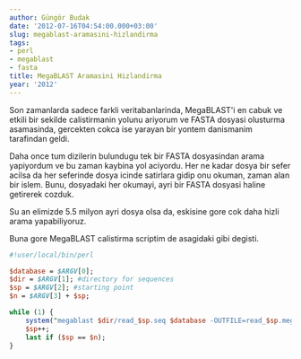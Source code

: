 ```yaml
---
author: Güngör Budak
date: '2012-07-16T04:54:00.000+03:00'
slug: megablast-aramasini-hizlandirma
tags:
- perl
- megablast
- fasta
title: MegaBLAST Aramasini Hizlandirma
year: '2012'
---
```


Son zamanlarda sadece farkli veritabanlarinda, MegaBLAST'i en cabuk ve etkili bir sekilde calistirmanin yolunu ariyorum ve FASTA dosyasi olusturma asamasinda, gercekten cokca ise yarayan bir yontem danismanim tarafindan geldi.

Daha once tum dizilerin bulundugu tek bir FASTA dosyasindan arama yapiyordum ve bu zaman kaybina yol aciyordu. Her ne kadar dosya bir sefer acilsa da her seferinde dosya icinde satirlara gidip onu okuman, zaman alan bir islem. Bunu, dosyadaki her okumayi, ayri bir FASTA dosyasi haline getirerek cozduk.

Su an elimizde 5.5 milyon ayri dosya olsa da, eskisine gore cok daha hizli arama yapabiliyoruz.

Buna gore MegaBLAST calistirma scriptim de asagidaki gibi degisti.

```perl
#!user/local/bin/perl

$database = $ARGV[0];
$dir = $ARGV[1]; #directory for sequences
$sp = $ARGV[2]; #starting point
$n = $ARGV[3] + $sp;

while (1) {
    system("megablast $dir/read_$sp.seq $database -OUTFILE=read_$sp.megablast -nofilter -nobatch -d");
    $sp++;
    last if ($sp == $n);
}
```
